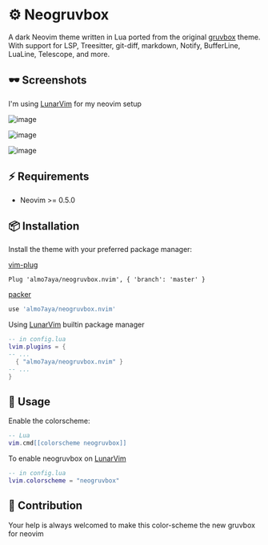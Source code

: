 # ⚙️  Neogruvbox

A dark Neovim theme written in Lua ported from the original [gruvbox](https://github.com/morhetz/gruvbox) theme. With support for LSP, Treesitter, git-diff, markdown, Notify, BufferLine, LuaLine, Telescope, and more.

## 🕶 Screenshots

I'm using [LunarVim](https://github.com/LunarVim/LunarVim) for my neovim setup

![image](https://user-images.githubusercontent.com/17254073/189288991-933da896-1fce-47a5-8815-55b0dabfaa1f.png)

![image](https://user-images.githubusercontent.com/17254073/189507924-6a809da6-cea1-475c-8706-647fd6923c9d.png)

![image](https://user-images.githubusercontent.com/17254073/189507923-7fcb868e-94cb-413d-9525-73769c720988.png)


## ⚡️ Requirements

- Neovim >= 0.5.0

## 📦 Installation

Install the theme with your preferred package manager:

[vim-plug](https://github.com/junegunn/vim-plug)

```vim
Plug 'almo7aya/neogruvbox.nvim', { 'branch': 'master' }
```

[packer](https://github.com/wbthomason/packer.nvim)

```lua
use 'almo7aya/neogruvbox.nvim'
```
Using [LunarVim](https://github.com/LunarVim/LunarVim) builtin package manager

```lua
-- in config.lua
lvim.plugins = {
-- ...
  { "almo7aya/neogruvbox.nvim" }
-- ...
}
```

## 🚀 Usage

Enable the colorscheme:

```lua
-- Lua
vim.cmd[[colorscheme neogruvbox]]
```

To enable neogruvbox on [LunarVim](https://github.com/LunarVim/LunarVim) 

```lua
-- in config.lua
lvim.colorscheme = "neogruvbox"
```

## 💖 Contribution

Your help is always welcomed to make this color-scheme the new gruvbox for neovim
